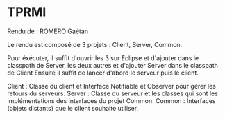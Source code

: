 # TPRMI
Rendu de : ROMERO Gaétan

Le rendu est composé de 3 projets : Client, Server, Common.

Pour éxécuter, il suffit d'ouvrir les 3 sur Eclipse et d'ajouter dans le classpath de Server, les deux autres et d'ajouter Server dans le classpath de Client
Ensuite il suffit de lancer d'abord le serveur puis le client.

Client : Classe du client et Interface Notifiable et Observer pour gérer les retours du serveurs.
Server : Classe du serveur et les classes qui sont les implémentations des interfaces du projet Common.
Common : Interfaces (objets distants) que le client souhaite utiliser.